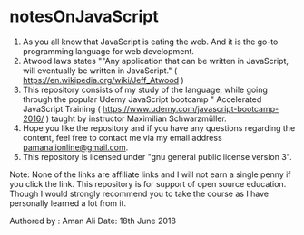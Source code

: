 # notesOnJavaScript

1) As you all know that JavaScript is eating the web. And it is the go-to programming language for web development. 
2) Atwood laws states ""Any application that can be written in JavaScript, will eventually be written in JavaScript."
   ( https://en.wikipedia.org/wiki/Jeff_Atwood )
3) This repository consists of my study of the language, while going through the popular Udemy JavaScript bootcamp 
   " Accelerated JavaScript Training ( https://www.udemy.com/javascript-bootcamp-2016/ ) taught by instructor 
    Maximilian Schwarzmüller.
4) Hope you like the repository and if you have any questions regarding the content, feel free to contact me via my email address
   pamanalionline@gmail.com.
5) This repository is licensed under "gnu general public license version 3".


Note: None of the links are affiliate links and I will not earn a single penny if you click the link. This repository is for support of 
      open source education. Though I would strongly recommend you to take the course as I have personally learned a lot from it. 
      
Authored by : Aman Ali
Date: 18th June 2018

